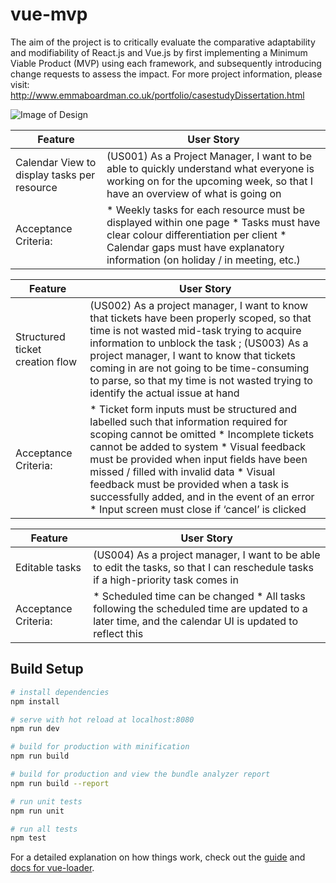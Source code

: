 # vue-mvp

The aim of the project is to critically evaluate the comparative adaptability and modifiability of React.js and Vue.js by first implementing a Minimum Viable Product (MVP) using each framework, and subsequently introducing change requests to assess the impact. For more project information, please visit: http://www.emmaboardman.co.uk/portfolio/casestudyDissertation.html 

![Image of Design](http://www.emmaboardman.co.uk/portfolio/img/diss-mobile.png)

| Feature | User Story |
| ------------- | ------------- |
| Calendar View to display tasks per resource| (US001) As a Project Manager, I want to be able to quickly understand what everyone is working on for the upcoming week, so that I have an overview of what is going on|
| Acceptance Criteria:| * Weekly tasks for each resource must be displayed within one page *  Tasks must have clear colour differentiation per client * Calendar gaps must have explanatory information (on holiday / in meeting, etc.) |

| Feature | User Story |
| ------------- | ------------- |
| Structured ticket creation flow | (US002) As a project manager, I want to know that tickets have been properly scoped, so that time is not wasted mid-task trying to acquire information to unblock the task ; (US003) As a project manager, I want to know that tickets coming in are not going to be time-consuming to parse, so that my time is not wasted trying to identify the actual issue at hand  |
| Acceptance Criteria:| * Ticket form inputs must be structured and labelled such that information required for scoping cannot be omitted * Incomplete tickets cannot be added to system * Visual feedback must be provided when input fields have been missed / filled with invalid data * Visual feedback must be provided when a task is successfully added, and in the event of an error * Input screen must close if ‘cancel’ is clicked |

| Feature | User Story |
| ------------- | ------------- |
| Editable tasks | (US004) As a project manager, I want to be able to edit the tasks, so that I can reschedule tasks if a high-priority task comes in |
| Acceptance Criteria:| * Scheduled time can be changed * All tasks following the scheduled time are updated to a later time, and the calendar UI is updated to reflect this 



## Build Setup

``` bash
# install dependencies
npm install

# serve with hot reload at localhost:8080
npm run dev

# build for production with minification
npm run build

# build for production and view the bundle analyzer report
npm run build --report

# run unit tests
npm run unit

# run all tests
npm test
```

For a detailed explanation on how things work, check out the [guide](http://vuejs-templates.github.io/webpack/) and [docs for vue-loader](http://vuejs.github.io/vue-loader).
